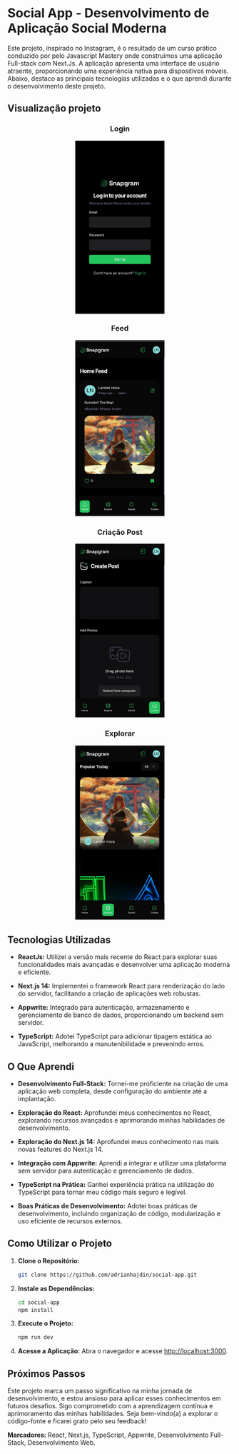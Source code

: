 # Social App - Desenvolvimento de Aplicação Social Moderna

Este projeto, inspirado no Instagram, é o resultado de um curso prático conduzido por pelo Javascript Mastery onde construimos uma aplicação Full-stack com Next.Js. A aplicação apresenta uma interface de usuário atraente, proporcionando uma experiência nativa para dispositivos móveis. Abaixo, destaco as principais tecnologias utilizadas e o que aprendi durante o desenvolvimento deste projeto.

## Visualização projeto


<h3 align="center">Login</h3>
<p align="center">
<img align="center" src="./public/assets/images/1.jpg" alt="Login" width="200"/>
</p> 


<h3 align="center">Feed</h3>
<p align="center">
<img src="./public/assets/images/2.jpg" alt="Feed" width="200"/>
</p>



<h3 align="center">Criação Post</h3>

<p align="center">
<img src="./public/assets/images/3.jpg" alt="Create" width="200"/>
</p>


<h3 align="center">Explorar</h3>
<p align="center">
<img src="./public/assets/images/4.jpg" alt="Explore" width="200"/>
</p>

## Tecnologias Utilizadas

- **ReactJs:** Utilizei a versão mais recente do React para explorar suas funcionalidades mais avançadas e desenvolver uma aplicação moderna e eficiente.

- **Next.js 14:** Implementei o framework React para renderização do lado do servidor, facilitando a criação de aplicações web robustas.

- **Appwrite:** Integrado para autenticação, armazenamento e gerenciamento de banco de dados, proporcionando um backend sem servidor.

- **TypeScript:** Adotei TypeScript para adicionar tipagem estática ao JavaScript, melhorando a manutenibilidade e prevenindo erros.


## O Que Aprendi

- **Desenvolvimento Full-Stack:** Tornei-me proficiente na criação de uma aplicação web completa, desde configuração do ambiente até a implantação.

- **Exploração do React:** Aprofundei meus conhecimentos no React, explorando recursos avançados e aprimorando minhas habilidades de desenvolvimento.

- **Exploração do Next.js 14:** Aprofundei meus conhecimento nas mais novas features do Next.js 14.

- **Integração com Appwrite:** Aprendi a integrar e utilizar uma plataforma sem servidor para autenticação e gerenciamento de dados.

- **TypeScript na Prática:** Ganhei experiência prática na utilização do TypeScript para tornar meu código mais seguro e legível.

- **Boas Práticas de Desenvolvimento:** Adotei boas práticas de desenvolvimento, incluindo organização de código, modularização e uso eficiente de recursos externos.

## Como Utilizar o Projeto

1. **Clone o Repositório:**
    ```bash
    git clone https://github.com/adrianhajdin/social-app.git
    ```

2. **Instale as Dependências:**
    ```bash
    cd social-app
    npm install
    ```

3. **Execute o Projeto:**
    ```bash
    npm run dev
    ```

4. **Acesse a Aplicação:**
   Abra o navegador e acesse [http://localhost:3000](http://localhost:3000).

## Próximos Passos

Este projeto marca um passo significativo na minha jornada de desenvolvimento, e estou ansioso para aplicar esses conhecimentos em futuros desafios. Sigo comprometido com a aprendizagem contínua e aprimoramento das minhas habilidades. Seja bem-vindo(a) a explorar o código-fonte e ficarei grato pelo seu feedback!

**Marcadores:** React, Next.js, TypeScript, Appwrite, Desenvolvimento Full-Stack, Desenvolvimento Web.
